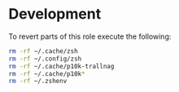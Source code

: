 # Development

To revert parts of this role execute the following:

```sh
rm -rf ~/.cache/zsh
rm -rf ~/.config/zsh
rm -rf ~/.cache/p10k-trallnag
rm -rf ~/.cache/p10k*
rm -rf ~/.zshenv
```
